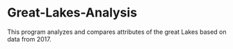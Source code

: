 # Great-Lakes-Analysis
This program analyzes and compares attributes of the great Lakes based on data from 2017.

